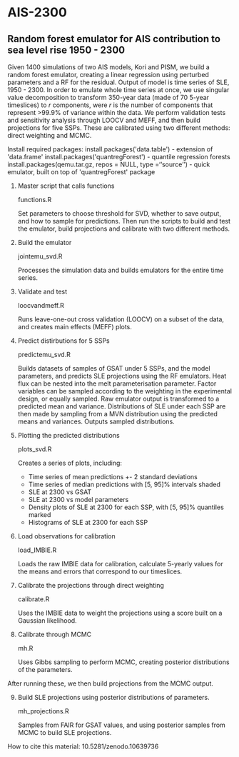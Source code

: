 # AIS-2300
## **Random forest emulator for AIS contribution to sea level rise 1950 - 2300**

Given 1400 simulations of two AIS models, Kori and PISM, we build a random forest emulator, creating a linear regression using perturbed parameters and a RF for the residual.
Output of model is time series of SLE, 1950 - 2300. In order to emulate whole time series at once, we use singular value decomposition to transform 350-year data (made of 70 5-year timeslices) to *r* components, were *r* is the number of components that represent >99.9% of variance within the data. We perform validation tests and sensitivity analysis through LOOCV and MEFF, and then build projections for five SSPs. These are calibrated using two different methods: direct weighting and MCMC. 


Install required packages:
install.packages('data.table') - extension of 'data.frame'
install.packages('quantregForest') - quantile regression forests
install.packages(qemu.tar.gz, repos = NULL, type =‘‘source’’) - quick emulator, built on top of 'quantregForest' package

1. Master script that calls functions

   functions.R

   Set parameters to choose threshold for SVD, whether to save output, and how to sample for predictions. Then run the scripts to build and test the emulator, build projections and calibrate with two different methods.

2. Build the emulator
   
   jointemu_svd.R
   
   Processes the simulation data and builds emulators for the entire time series.

3. Validate and test

   loocvandmeff.R

   Runs leave-one-out cross validation (LOOCV) on a subset of the data, and creates main effects (MEFF) plots. 

4. Predict distirbutions for 5 SSPs
    
   predictemu_svd.R
   
   Builds datasets of samples of GSAT under 5 SSPs, and the model parameters, and predicts SLE projections using the RF emulators. Heat flux can be nested into the melt parameterisation parameter. Factor variables can be sampled according to the weighting in the experimental design, or equally sampled. Raw emulator output is transformed to a predicted mean and variance. Distributions of SLE under each SSP are then made by sampling from a MVN distribution using the predicted means and variances. Outputs sampled distributions.

5. Plotting the predicted distributions
   
   plots_svd.R
   
   Creates a series of plots, including:
   + Time series of mean predictions +- 2 standard deviations
   + Time series of median predictions with [5, 95]% intervals shaded
   + SLE at 2300 vs GSAT
   + SLE at 2300 vs model parameters
   + Density plots of SLE at 2300 for each SSP, with [5, 95]% quantiles marked
   + Histograms of SLE at 2300 for each SSP
  
6. Load observations for calibration

   load_IMBIE.R

   Loads the raw IMBIE data for calibration, calculate 5-yearly values for the means and errors that correspond to our timeslices.

7. Calibrate the projections through direct weighting

   calibrate.R

   Uses the IMBIE data to weight the projections using a score built on a Gaussian likelihood.

8. Calibrate through MCMC

   mh.R

   Uses Gibbs sampling to perform MCMC, creating posterior distributions of the parameters.

After running these, we then build projections from the MCMC output.

9. Build SLE projections using posterior distributions of parameters.

   mh_projections.R

   Samples from FAIR for GSAT values, and using posterior samples from MCMC to build SLE projections.

How to cite this material:
10.5281/zenodo.10639736

